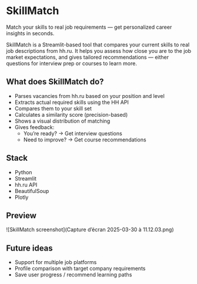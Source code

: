 # SkillMatch
Match your skills to real job requirements — get personalized career insights in seconds.

SkillMatch is a Streamlit-based tool that compares your current skills to real job descriptions from hh.ru. It helps you assess how close you are to the job market expectations, and gives tailored recommendations — either questions for interview prep or courses to learn more.

## What does SkillMatch do?

- Parses vacancies from hh.ru based on your position and level
- Extracts actual required skills using the HH API
- Compares them to your skill set
- Calculates a similarity score (precision-based)
- Shows a visual distribution of matching
- Gives feedback:
  - You’re ready? → Get interview questions
  - Need to improve? → Get course recommendations
 
## Stack

- Python 
- Streamlit
- hh.ru API
- BeautifulSoup
- Plotly

## Preview
![SkillMatch screenshot](Capture d’écran 2025-03-30 à 11.12.03.png)


## Future ideas

- Support for multiple job platforms
- Profile comparison with target company requirements
- Save user progress / recommend learning paths
